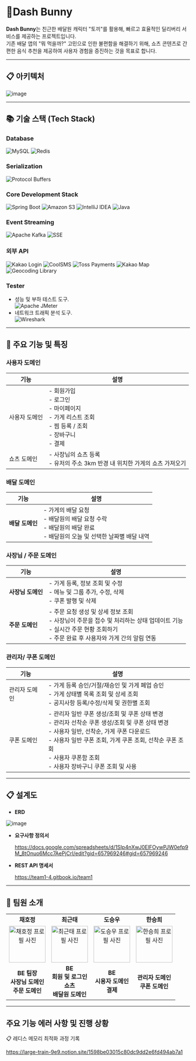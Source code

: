 # 🐰**Dash Bunny**



**Dash Bunny**는 친근한 배달원 캐릭터 "토끼"를 활용해, 빠르고 효율적인 딜리버리 서비스를 제공하는 프로젝트입니다. <br>
기존 배달 앱의 "뭐 먹을까?" 고민으로 인한 불편함을 해결하기 위해, 쇼츠 콘텐츠로 간편한 음식 추천을 제공하여 사용자 경험을 증진하는 것을 목표로 합니다.

---

## 📋 아키텍처
![image](https://github.com/user-attachments/assets/a35e6f62-5e4e-4b8b-a647-9297a25310a1)

---

## 📚 기술 스택 (Tech Stack)

### Database
![MySQL](https://img.shields.io/badge/MySQL-4479A1?style=flat&logo=mysql&logoColor=white)
![Redis](https://img.shields.io/badge/Redis-DC382D?style=flat&logo=redis&logoColor=white)

### Serialization
![Protocol Buffers](https://img.shields.io/badge/Protocol%20Buffers-336691?style=flat&logo=protobuf&logoColor=white)

### Core Development Stack
![Spring Boot](https://img.shields.io/badge/Spring%20Boot-6DB33F?style=flat&logo=spring-boot&logoColor=white)
![Amazon S3](https://img.shields.io/badge/Amazon%20S3-569A31?style=flat&logo=amazon-s3&logoColor=white)
![IntelliJ IDEA](https://img.shields.io/badge/IntelliJ%20IDEA-000000?style=flat&logo=intellij-idea&logoColor=white)
![Java](https://img.shields.io/badge/Java-007396?style=flat&logo=java&logoColor=white)

### Event Streaming
![Apache Kafka](https://img.shields.io/badge/Apache%20Kafka-231F20?style=flat&logo=apache-kafka&logoColor=white)
![SSE](https://img.shields.io/badge/Spring%20SSE-6DB33F?style=flat&logo=java&logoColor=white)

### 외부 API
![Kakao Login](https://img.shields.io/badge/Kakao%20Login-FFCD00?style=flat&logo=kakao&logoColor=white)
![CoolSMS](https://img.shields.io/badge/CoolSMS-008ED2?style=flat&logo=twilio&logoColor=white)
![Toss Payments](https://img.shields.io/badge/Toss%20Payments-0054FF?style=flat&logo=tosspayments&logoColor=white)
![Kakao Map](https://img.shields.io/badge/Kakao%20Map-FFCD00?style=flat&logo=kakao&logoColor=white)
![Geocoding Library](https://img.shields.io/badge/Geocoding%20Library-4E73DF?style=flat&logo=google-maps&logoColor=white)

### Tester
 - 성능 및 부하 테스트 도구.  
  ![Apache JMeter](https://img.shields.io/badge/Apache%20JMeter-D22128?style=flat&logo=apache-jmeter&logoColor=white)  
 - 네트워크 트래픽 분석 도구.  
  ![Wireshark](https://img.shields.io/badge/Wireshark-1679A7?style=flat&logo=wireshark&logoColor=white)  
  
---


## 📌 주요 기능 및 특징

### **사용자 도메인**

| 기능                          | 설명                                                                                                                                                     |
|------------------------------------|------------------------------------------------------------------------------------------------------------------------------|
| 사용자 도메인                       | - 회원가입<br> - 로그인 <br> - 마이페이지 <br> - 가게 리스트 조회 <br> - 찜 등록 / 조회<br>- 장바구니<br>- 결제<br> 
| 쇼츠 도메인                       |- 사장님의 쇼츠 등록<br> - 유저의 주소 3km 반경 내 위치한 가게의 쇼츠 가져오기 

### **배달 도메인**                       
| **기능**                          | **설명**                                                                                              |
|------------------------------------|------------------------------------------------------------------------------------------------------|
| **배달 도메인**                     |- 가게의 배달 요청 <br>- 배달원의 배달 요청 수락<br>- 배달원의 배달 완료<br>- 배달원의 오늘 및 선택한 날짜별  배달 내역<br>                     |           

### **사장님 / 주문 도메인**

| **기능**                          | **설명**                                                                                              |
|------------------------------------|------------------------------------------------------------------------------------------------------|
| **사장님 도메인**                     | - 가게 등록, 정보 조회 및 수정<br>- 메뉴 및 그룹 추가, 수정, 삭제<br>- 쿠폰 발행 및 삭제                     |                    |
| **주문 도메인**                     | - 주문 요청 생성 및 상세 정보 조회<br>- 사장님이 주문을 접수 및 처리하는 상태 업데이트 기능<br>- 실시간 주문 현황 조회하기 <br>- 주문 완료 후 사용자와 가게 간의 알림 연동  |

### 관리자/ 쿠폰 도메인
| 기능                          | 설명                                                                                              |
|------------------------------------|------------------------------------------------------------------------------------------------------|
| 관리자 도메인                     | - 가게 등록 승인/거절/재승인 및 가게 폐업 승인<br>- 가게 상태별 목록 조회 및 상세 조회<br>- 공지사항 등록/수정/삭제 및 권한별 조회                    |                    |
| 쿠폰 도메인                     | - 관리자 일반 쿠폰 생성/조회 및 쿠폰 상태 변경 <br>- 관리자 선착순 쿠폰 생성/조회 및 쿠폰 상태 변경  <br>- 사용자 일반, 선착순, 가게 쿠폰 다운로드 <br>- 사용자 일반 쿠폰 조회, 가게 쿠폰 조회, 선착순 쿠폰 조회 <br>- 사용자 쿠폰함 조회 <br>- 사용자 장바구니 쿠폰 조회 및 사용 |

---
## 📋 설계도

- **ERD**
           
![image](https://github.com/user-attachments/assets/bcf22f74-51b7-4c79-845f-0da499da39d2)


- **요구사항 정의서**
  
  https://docs.google.com/spreadsheets/d/1SIp4nXwJ0ElFOywPJW0efp9M_8tOnuo6Mcc7AePjCrI/edit?gid=657969246#gid=657969246
  
- **REST API 명세서**

  https://team1-4.gitbook.io/team1

---

## 📌 팀원 소개

<table>
  <tbody>
    <!-- 첫 번째 행: 팀원 이름 -->
    <tr>
      <td align="center"><b>채호정</b></td>
      <td align="center"><b>최근태</b></td>
      <td align="center"><b>도승우</b></td>
      <td align="center"><b>한승희</b></td>
    </tr>
    <tr>
      <td align="center">
        <a href="https://github.com/Hojeong016">
          <img src="https://avatars.githubusercontent.com/Hojeong016" width="100px;" alt="채호정 프로필 사진"/>
        </a>
      </td>
      <td align="center">
        <a href="https://github.com/GeunTae-C">
           <img src="https://avatars.githubusercontent.com/GeunTae-C" width="100px;" alt="최근태 프로필 사진"/>
        </a>
      </td>
      <td align="center">
        <a href="https://github.com/MagongDo">
        <img src="https://avatars.githubusercontent.com/MagongDo" width="100px;" alt="도승우 프로필 사진"/>
        </a>
      </td>
      <td align="center">
        <a href="https://github.com/SeungHuiHan">
          <img src="https://avatars.githubusercontent.com/SeungHuiHan" width="100px;" alt="한승희 프로필 사진"/>
        </a>
      </td>
    </tr>
    <tr>
      <td align="center"><b>BE 팀장<br/>사장님 도메인<br>주문 도메인</b></td>
      <td align="center"><b>BE<br/>회원 및 로그인<br/>쇼츠<br/>배달원 도메인<br/></b></td>
      <td align="center"><b>BE<br/>시용자 도메인<br/>결제</b></td>
      <td align="center"><b>관리자 도메인<br/>쿠폰 도메인</td>
    </tr>
  </tbody>
</table>

---
## 주요 기능 에러 사항 및 진행 상황 
<summary>📋 레디스 메모리 최적화 과정 기록</summary>

https://large-train-9e9.notion.site/1598be03015c80dc9dd2e6fd494ab7a1









